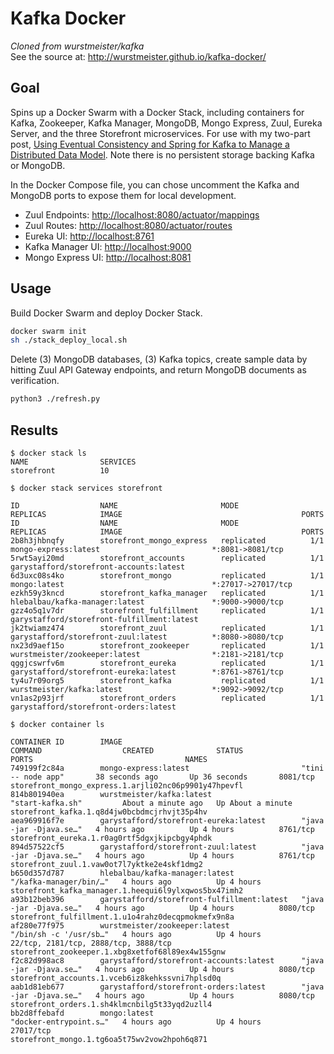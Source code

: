 # Kafka Docker

_Cloned from wurstmeister/kafka_  
See the source at: <http://wurstmeister.github.io/kafka-docker/>

## Goal

Spins up a Docker Swarm with a Docker Stack, including containers for Kafka, Zookeeper, Kafka Manager, MongoDB, Mongo Express, Zuul, Eureka Server, and the three Storefront microservices. For use with my two-part post, [Using Eventual Consistency and Spring for Kafka to Manage a Distributed Data Model](https://wp.me/p1RD28-5SF). Note there is no persistent storage backing Kafka or MongoDB.

In the Docker Compose file, you can chose uncomment the Kafka and MongoDB ports to expose them for local development.

-   Zuul Endpoints: <http://localhost:8080/actuator/mappings>
-   Zuul Routes: <http://localhost:8080/actuator/routes>
-   Eureka UI: <http://localhost:8761>
-   Kafka Manager UI: <http://localhost:9000>
-   Mongo Express UI: <http://localhost:8081>

## Usage

Build Docker Swarm and deploy Docker Stack.

```bash
docker swarm init
sh ./stack_deploy_local.sh
```

Delete (3) MongoDB databases, (3) Kafka topics, create sample data by hitting Zuul API Gateway endpoints, and return MongoDB documents as verification.

```bash
python3 ./refresh.py
```

## Results

```text
$ docker stack ls
NAME                SERVICES
storefront          10

$ docker stack services storefront

ID                  NAME                       MODE                REPLICAS            IMAGE                                        PORTS
ID                  NAME                       MODE                REPLICAS            IMAGE                                        PORTS
2b8h3jhbnqfy        storefront_mongo_express   replicated          1/1                 mongo-express:latest                         *:8081->8081/tcp
5rwt5ayi20md        storefront_accounts        replicated          1/1                 garystafford/storefront-accounts:latest
6d3uxc08s4ko        storefront_mongo           replicated          1/1                 mongo:latest                                 *:27017->27017/tcp
ezkh59y3kncd        storefront_kafka_manager   replicated          1/1                 hlebalbau/kafka-manager:latest               *:9000->9000/tcp
gzz4o5q1v7dr        storefront_fulfillment     replicated          1/1                 garystafford/storefront-fulfillment:latest
jk2twiamz474        storefront_zuul            replicated          1/1                 garystafford/storefront-zuul:latest          *:8080->8080/tcp
nx23d9aef15o        storefront_zookeeper       replicated          1/1                 wurstmeister/zookeeper:latest                *:2181->2181/tcp
qggjcswrfv6m        storefront_eureka          replicated          1/1                 garystafford/storefront-eureka:latest        *:8761->8761/tcp
ty4u7r09org5        storefront_kafka           replicated          1/1                 wurstmeister/kafka:latest                    *:9092->9092/tcp
vn1as2p93jrf        storefront_orders          replicated          1/1                 garystafford/storefront-orders:latest

$ docker container ls

CONTAINER ID        IMAGE                                        COMMAND                  CREATED              STATUS              PORTS                                  NAMES
749199f2c84a        mongo-express:latest                         "tini -- node app"       38 seconds ago       Up 36 seconds       8081/tcp                               storefront_mongo_express.1.arjli02nc06p9901y47hpevfl
814b801940ea        wurstmeister/kafka:latest                    "start-kafka.sh"         About a minute ago   Up About a minute                                          storefront_kafka.1.q8d4jw0bcbdmcjrhvjt35p4hv
aea969916f7e        garystafford/storefront-eureka:latest        "java -jar -Djava.se…"   4 hours ago          Up 4 hours          8761/tcp                               storefront_eureka.1.r0ag0rtf5dgxjkipcbgy4phdk
894d57522cf5        garystafford/storefront-zuul:latest          "java -jar -Djava.se…"   4 hours ago          Up 4 hours          8761/tcp                               storefront_zuul.1.vaw0ot7l7yktke2e4skf1dmg2
b650d357d787        hlebalbau/kafka-manager:latest               "/kafka-manager/bin/…"   4 hours ago          Up 4 hours                                                 storefront_kafka_manager.1.heequi6l9ylxqwos5bx47imh2
a93b12beb396        garystafford/storefront-fulfillment:latest   "java -jar -Djava.se…"   4 hours ago          Up 4 hours          8080/tcp                               storefront_fulfillment.1.u1o4rahz0decqpmokmefx9n8a
af280e77f975        wurstmeister/zookeeper:latest                "/bin/sh -c '/usr/sb…"   4 hours ago          Up 4 hours          22/tcp, 2181/tcp, 2888/tcp, 3888/tcp   storefront_zookeeper.1.xbg8xetfof68l89ex4w155gnw
f2c82d998ac8        garystafford/storefront-accounts:latest      "java -jar -Djava.se…"   4 hours ago          Up 4 hours          8080/tcp                               storefront_accounts.1.vceb6iz8kehkssvni7hplsd0q
aab1d81eb677        garystafford/storefront-orders:latest        "java -jar -Djava.se…"   4 hours ago          Up 4 hours          8080/tcp                               storefront_orders.1.sh4klmcnbilg5t33yqd2uzll4
bb2d8ffebafd        mongo:latest                                 "docker-entrypoint.s…"   4 hours ago          Up 4 hours          27017/tcp                              storefront_mongo.1.tg6oa5t75wv2vow2hpoh6q871
```
